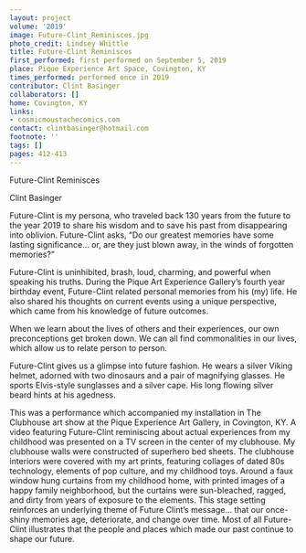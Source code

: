 ```yaml
---
layout: project
volume: '2019'
image: Future-Clint_Reminisces.jpg
photo_credit: Lindsey Whittle
title: Future-Clint Reminisces
first_performed: first performed on September 5, 2019
place: Pique Experience Art Space, Covington, KY
times_performed: performed once in 2019
contributor: Clint Basinger
collaborators: []
home: Covington, KY
links:
- cosmicmoustachecomics.com
contact: clintbasinger@hotmail.com
footnote: ''
tags: []
pages: 412-413
---
```



Future-Clint Reminisces

Clint Basinger

Future-Clint is my persona, who traveled back 130 years from the future to the year 2019 to share his wisdom and to save his past from disappearing into oblivion. Future-Clint asks, “Do our greatest memories have some lasting significance… or, are they just blown away, in the winds of forgotten memories?”

Future-Clint is uninhibited, brash, loud, charming, and powerful when speaking his truths. During the Pique Art Experience Gallery’s fourth year birthday event, Future-Clint related personal memories from his (my) life. He also shared his thoughts on current events using a unique perspective, which came from his knowledge of future outcomes.

When we learn about the lives of others and their experiences, our own preconceptions get broken down. We can all find commonalities in our lives, which allow us to relate person to person.

Future-Clint gives us a glimpse into future fashion. He wears a silver Viking helmet, adorned with two dinosaurs and a pair of magnifying glasses. He sports Elvis-style sunglasses and a silver cape. His long flowing silver beard hints at his agedness.

This was a performance which accompanied my installation in The Clubhouse art show at the Pique Experience Art Gallery, in Covington, KY. A video featuring Future-Clint reminiscing about actual experiences from my childhood was presented on a TV screen in the center of my clubhouse. My clubhouse walls were constructed of superhero bed sheets. The clubhouse interiors were covered with my art prints, featuring collages of dated 80s technology, elements of pop culture, and my childhood toys. Around a faux window hung curtains from my childhood home, with printed images of a happy family neighborhood, but the curtains were sun-bleached, ragged, and dirty from years of exposure to the elements. This stage setting reinforces an underlying theme of Future Clint’s message… that our once-shiny memories age, deteriorate, and change over time. Most of all Future-Clint illustrates that the people and places which made our past continue to shape our future.
